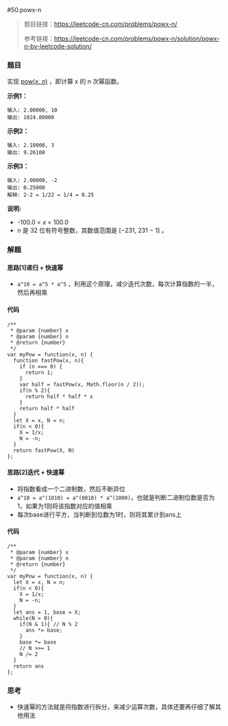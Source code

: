 #50.powx-n

> 题目链接：https://leetcode-cn.com/problems/powx-n/
>
> 参考链接：https://leetcode-cn.com/problems/powx-n/solution/powx-n-by-leetcode-solution/

### 题目

实现 [pow(*x*, *n*)](https://www.cplusplus.com/reference/valarray/pow/) ，即计算 x 的 n 次幂函数。

**示例1：**

```
输入: 2.00000, 10
输出: 1024.00000
```

**示例2：**

```
输入: 2.10000, 3
输出: 9.26100
```

**示例3：**

```
输入: 2.00000, -2
输出: 0.25000
解释: 2-2 = 1/22 = 1/4 = 0.25
```

**说明:**

- -100.0 < *x* < 100.0
- *n* 是 32 位有符号整数，其数值范围是 [−231, 231 − 1] 。



### 解题

#### 思路[1]递归 + 快速幂

* `a^10 = a^5 * a^5` ，利用这个原理，减少迭代次数，每次计算指数的一半，然后再相乘

#### 代码

```
/**
 * @param {number} x
 * @param {number} n
 * @return {number}
 */
var myPow = function(x, n) {
  function fastPow(x, n){
    if (n === 0) {
      return 1;
    }
    var half = fastPow(x, Math.floor(n / 2));
    if(n % 2){
      return half * half * x
    }
    return half * half
  }
  let X = x, N = n;
  if(n < 0){
    X = 1/x;
    N = -n;
  }
  return fastPow(X, N)
};
```

#### 思路[2]迭代 + 快速幂

* 将指数看成一个二进制数，然后不断异位
* `a^10 = a^(1010) = a^(0010) * a^(1000)`，也就是判断二进制位数是否为1，如果为1则将该指数对应的值相乘
* 每次base进行平方，当判断到位数为1时，则将其累计到ans上

#### 代码

```
/**
 * @param {number} x
 * @param {number} n
 * @return {number}
 */
var myPow = function(x, n) {
  let X = x, N = n;
  if(n < 0){
    X = 1/x;
    N = -n;
  }
  let ans = 1, base = X;
  while(N > 0){
    if(N & 1){ // N % 2
      ans *= base;
    }
    base *= base
    // N >>= 1
    N /= 2 
  }
  return ans
};
```



### 思考

* 快速幂的方法就是将指数进行拆分，来减少运算次数，具体还要再仔细了解其他用法